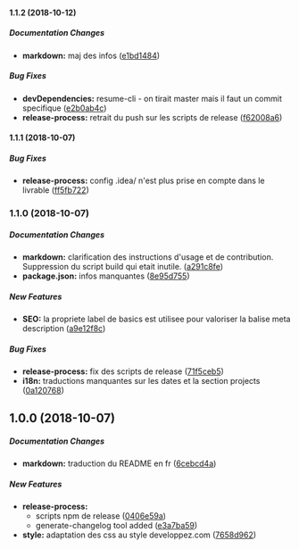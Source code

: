 #### 1.1.2 (2018-10-12)

##### Documentation Changes

* **markdown:**  maj des infos ([e1bd1484](https://github.com/MarcLoupias/jsonresume-theme-developpez/commit/e1bd1484a49f7766c0d24b7e588ddc2100bb4eb8))

##### Bug Fixes

* **devDependencies:**  resume-cli - on tirait master mais il faut un commit specifique ([e2b0ab4c](https://github.com/MarcLoupias/jsonresume-theme-developpez/commit/e2b0ab4c3ae6a4b3651bc394e8f24f5e1a3ba942))
* **release-process:**  retrait du push sur les scripts de release ([f62008a6](https://github.com/MarcLoupias/jsonresume-theme-developpez/commit/f62008a60f044b3882148473c18b353b564f98a9))

#### 1.1.1 (2018-10-07)

##### Bug Fixes

* **release-process:**  config .idea/ n'est plus prise en compte dans le livrable ([ff5fb722](https://github.com/MarcLoupias/jsonresume-theme-developpez/commit/ff5fb7229e2a5334d9adca377fe5705dc0ebc292))

### 1.1.0 (2018-10-07)

##### Documentation Changes

* **markdown:**  clarification des instructions d'usage et de contribution. Suppression du script build qui etait inutile. ([a291c8fe](https://github.com/MarcLoupias/jsonresume-theme-developpez/commit/a291c8fe302c72c2fa36ece0c624b5bffb000c72))
* **package.json:**  infos manquantes ([8e95d755](https://github.com/MarcLoupias/jsonresume-theme-developpez/commit/8e95d7552a5ff121ec6969a13c527024cbe315cd))

##### New Features

* **SEO:**  la propriete label de basics est utilisee pour valoriser la balise meta description ([a9e12f8c](https://github.com/MarcLoupias/jsonresume-theme-developpez/commit/a9e12f8c3ede3052c3ce0d1bd9ee92faee5117fb))

##### Bug Fixes

* **release-process:**  fix des scripts de release ([71f5ceb5](https://github.com/MarcLoupias/jsonresume-theme-developpez/commit/71f5ceb502d93f47d4664df96ca13bb81538c69b))
* **i18n:**  traductions manquantes sur les dates et la section projects ([0a120768](https://github.com/MarcLoupias/jsonresume-theme-developpez/commit/0a120768b989ad04fdc64ef2fe765cbd2ae9677b))

## 1.0.0 (2018-10-07)

##### Documentation Changes

* **markdown:**  traduction du README en fr ([6cebcd4a](https://github.com/MarcLoupias/jsonresume-theme-developpez/commit/6cebcd4ae3459e7a0395a8c0d3002cd5393b4d69))

##### New Features

* **release-process:**
  *  scripts npm de release ([0406e59a](https://github.com/MarcLoupias/jsonresume-theme-developpez/commit/0406e59a364d3d608dc68d1c52d5f8b843dd8d66))
  *  generate-changelog tool added ([e3a7ba59](https://github.com/MarcLoupias/jsonresume-theme-developpez/commit/e3a7ba59385e3693ad632b4fe5ab1880b4e324f5))
* **style:**  adaptation des css au style developpez.com ([7658d962](https://github.com/MarcLoupias/jsonresume-theme-developpez/commit/7658d962d84fd251ae37f60a8112b37a2a16e5a6))

